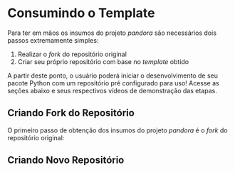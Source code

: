 # Consumindo o Template

Para ter em mãos os insumos do projeto *pandora* são necessários dois passos extremamente simples:

1. Realizar o *fork* do repositório original
2. Criar seu próprio repositório com base no *template* obtido

A partir deste ponto, o usuário poderá iniciar o desenvolvimento de seu pacote Python com um repositório pré configurado para uso! Acesse as seções abaixo e seus respectivos vídeos de demonstração das etapas.

## Criando Fork do Repositório

O primeiro passo de obtenção dos insumos do projeto *pandora* é o *fork* do repositório original:


## Criando Novo Repositório


